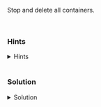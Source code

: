Stop and delete all containers.

<br>

### Hints

<details>
  <summary>Hints</summary>

  see [docker rm](https://docs.docker.com/engine/reference/commandline/rm/)

</details>

<br>

### Solution

<details>
  <summary>Solution</summary>

    `docker rm -f $(docker ps -aq)`

</details>